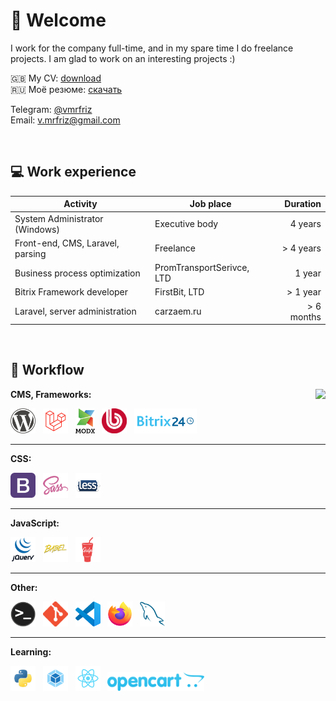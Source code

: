 # 👋 Welcome

I work for the company full-time, and in my spare time I do freelance projects. I am glad to work on an interesting projects :)

🇬🇧 My CV: [download](https://raw.githubusercontent.com/vmrfriz/vmrfriz.github.io/master/data/Candidate_Valeriy_Grechukha_(vmrfriz).pdf)<br>
🇷🇺 Моё резюме: [скачать](https://raw.githubusercontent.com/vmrfriz/vmrfriz.github.io/master/data/%D0%92%D0%B0%D0%BB%D0%B5%D1%80%D0%B8%D0%B9%20%D0%92%D0%B0%D0%B4%D0%B8%D0%BC%D0%BE%D0%B2%D0%B8%D1%87%20%D0%93%D1%80%D0%B5%D1%87%D1%83%D1%85%D0%B0.pdf)

Telegram: [@vmrfriz](https://t.me/vmrfriz)<br>
Email: [v.mrfriz@gmail.com](mailto:v.mrfriz@gmail.com)

<br>

## 💻 Work experience

| Activity | Job place | Duration |
|-|-|-:|
| System Administrator (Windows) | Executive body | 4 years |
| Front-end, CMS, Laravel, parsing | Freelance | > 4 years |
| Business process optimization | PromTransportSerivce, LTD | 1 year |
| Bitrix Framework developer | FirstBit, LTD | > 1 year |
| Laravel, server administration | carzaem.ru | > 6 months |

<br>

## 🧳 Workflow

<img src="https://github-readme-stats-vmrfriz.vercel.app/api/top-langs/?username=vmrfriz&layout=compact&show_icons=true&langs_count=20&bg_color=30,e96443,904e95&text_color=fff&title_color=fff" align="right">

**CMS, Frameworks:**

<a href="https://wordpress.org/" title="WordPress"><img src="https://github.com/github/explore/blob/bd6117b16e6379da99b114c4f09f776d80cade6a/topics/wordpress/wordpress.png?raw=true" height="40" /></a>
&nbsp;
<a href="https://laravel.com/" title="Laravel"><img src="https://github.com/github/explore/blob/bd6117b16e6379da99b114c4f09f776d80cade6a/topics/laravel/laravel.png?raw=true" height="40" /></a>
&nbsp;
<a href="https://modx.com/" title="MODX"><img src="icons/modx.svg" height="40" /></a>
&nbsp;
<a href="https://www.1c-bitrix.ru/" title="1C-Bitrix"><img src="icons/1c-bitrix.svg" height="40" /></a>
&nbsp;
<a href="https://www.bitrix24.com/" title="Bitrix24"><img src="icons/bitrix24.png" height="40" /></a>

----

**CSS:**

<a href="https://getbootstrap.com/" title="Bootstrap"><img src="icons/bootstrap.svg" height="40" /></a>
&nbsp;
<a href="https://sass-lang.com/" title="Sass"><img src="https://github.com/github/explore/blob/bd6117b16e6379da99b114c4f09f776d80cade6a/topics/sass/sass.png?raw=true" height="40" /></a>
&nbsp;
<a href="https://lesscss.org/" title="Less"><img src="https://github.com/github/explore/blob/bd6117b16e6379da99b114c4f09f776d80cade6a/topics/less/less.png?raw=true" height="40" /></a>

----

**JavaScript:**

<a href="https://jquery.com/" title="jQuery"><img src="icons/jquery.svg" height="40" /></a>
&nbsp;
<a href="https://babeljs.io/" title="Babel"><img src="https://github.com/github/explore/blob/bd6117b16e6379da99b114c4f09f776d80cade6a/topics/babel/babel.png?raw=true" height="40" /></a>
&nbsp;
<a href="https://gulpjs.com/" title="Gulp"><img src="https://github.com/github/explore/blob/bd6117b16e6379da99b114c4f09f776d80cade6a/topics/gulp/gulp.png?raw=true" height="40" /></a>

----

**Other:**

<a href="https://en.wikipedia.org/wiki/Command_(computing)" title="Terminal"><img src="https://github.com/github/explore/blob/bd6117b16e6379da99b114c4f09f776d80cade6a/topics/terminal/terminal.png?raw=true" height="40" /></a>
&nbsp;
<a href="https://git-scm.com/" title="Git"><img src="icons/git.png" height="40" /></a>
&nbsp;
<a href="https://code.visualstudio.com/" title="Visual Studio Code"><img src="https://raw.githubusercontent.com/github/explore/80688e429a7d4ef2fca1e82350fe8e3517d3494d/topics/visual-studio-code/visual-studio-code.png" height="40" /></a>
&nbsp;
<a href="https://www.mozilla.org/firefox/" title="Firefox"><img src="https://github.com/github/explore/blob/bd6117b16e6379da99b114c4f09f776d80cade6a/topics/firefox/firefox.png?raw=true" height="40" /></a>
&nbsp;
<a href="https://www.mysql.com/" title="MySQL"><img src="https://raw.githubusercontent.com/devicons/devicon/7a4ca8aa871d6dca81691e018d31eed89cb70a76/icons/mysql/mysql-plain.svg" height="40" /></a>

----

**Learning:**

<a href="https://www.python.org/" title="Python"><img src="https://github.com/github/explore/blob/bd6117b16e6379da99b114c4f09f776d80cade6a/topics/python/python.png?raw=true" height="40" /></a>
&nbsp;
<a href="https://webpack.js.org/" title="Webpack"><img src="https://github.com/github/explore/blob/bd6117b16e6379da99b114c4f09f776d80cade6a/topics/webpack/webpack.png?raw=true" height="40" /></a>
&nbsp;
<a href="https://ru.reactjs.org/" title="React"><img src="https://github.com/github/explore/blob/bd6117b16e6379da99b114c4f09f776d80cade6a/topics/react/react.png?raw=true" height="40" /></a>
&nbsp;
<a href="https://www.opencart.com/" title="OpenCart"><img src="icons/opencart.png" height="30" /></a>

<!--
[![Top Langs](https://github-readme-stats-vmrfriz.vercel.app/api/top-langs/?username=vmrfriz&layout=compact&show_icons=true&langs_count=20&bg_color=30,e96443,904e95&text_color=fff&title_color=fff)](https://github.com/vmrfriz?tab=repositories)
[![Top Langs](https://github-readme-stats-vmrfriz.vercel.app/api/top-langs/?username=vmrfriz&layout=compact&show_icons=true&langs_count=20&bg_color=315,D3CCE3,E9E4F0)](https://github.com/vmrfriz?tab=repositories)
-->

